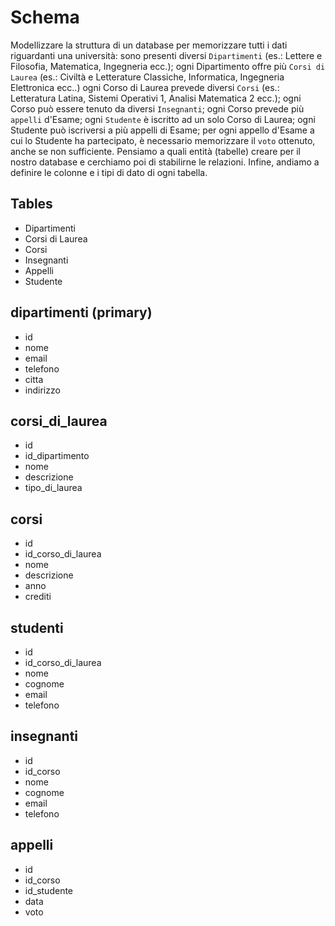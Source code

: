 # Schema
Modellizzare la struttura di un database per memorizzare tutti i dati riguardanti una università:
sono presenti diversi `Dipartimenti` (es.: Lettere e Filosofia, Matematica, Ingegneria ecc.);
ogni Dipartimento offre più `Corsi di Laurea` (es.: Civiltà e Letterature Classiche, Informatica, Ingegneria Elettronica ecc..)
ogni Corso di Laurea prevede diversi `Corsi` (es.: Letteratura Latina, Sistemi Operativi 1, Analisi Matematica 2 ecc.);
ogni Corso può essere tenuto da diversi `Insegnanti`;
ogni Corso prevede più `appelli` d'Esame;
ogni `Studente` è iscritto ad un solo Corso di Laurea;
ogni Studente può iscriversi a più appelli di Esame;
per ogni appello d'Esame a cui lo Studente ha partecipato, è necessario memorizzare il `voto` ottenuto, anche se non sufficiente. Pensiamo a quali entità (tabelle) creare per il nostro database e cerchiamo poi di stabilirne le relazioni. Infine, andiamo a definire le colonne e i tipi di dato di ogni tabella.

## Tables
- Dipartimenti
- Corsi di Laurea
- Corsi
- Insegnanti
- Appelli
- Studente

## dipartimenti (primary)
- id
- nome
- email
- telefono
- citta
- indirizzo

## corsi_di_laurea
- id
- id_dipartimento
- nome
- descrizione
- tipo_di_laurea

## corsi
- id
- id_corso_di_laurea
- nome
- descrizione
- anno
- crediti

## studenti
- id
- id_corso_di_laurea
- nome
- cognome
- email
- telefono

## insegnanti
- id
- id_corso
- nome
- cognome
- email
- telefono

## appelli
- id
- id_corso
- id_studente
- data
- voto



